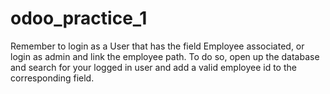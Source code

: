 # odoo_practice_1
Remember to login as a User that has the field Employee associated, or login as admin and link the employee path.
To do so, open up the database and search for your logged in user and add a valid employee id to the corresponding field.
